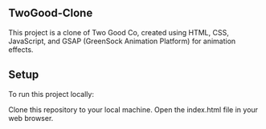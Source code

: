 <h2>TwoGood-Clone</h2>
This project is a clone of Two Good Co, created using HTML, CSS, JavaScript, and GSAP (GreenSock Animation Platform) for animation effects.

<h2>Setup</h2>
To run this project locally:

Clone this repository to your local machine.
Open the index.html file in your web browser.
